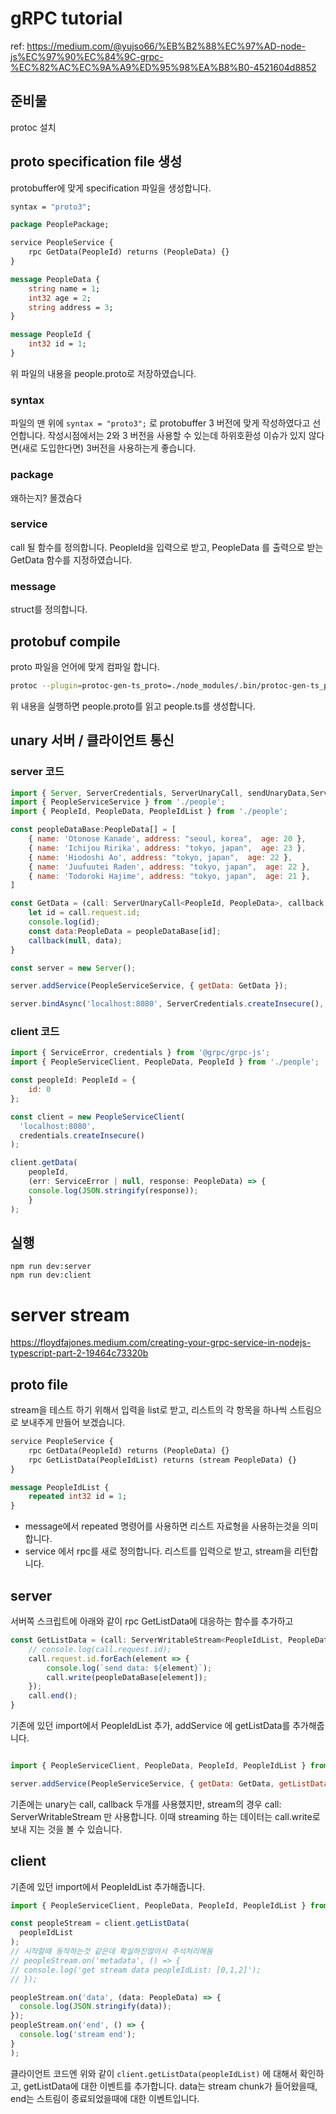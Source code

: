 # gRPC tutorial
ref: https://medium.com/@yujso66/%EB%B2%88%EC%97%AD-node-js%EC%97%90%EC%84%9C-grpc-%EC%82%AC%EC%9A%A9%ED%95%98%EA%B8%B0-4521604d8852

## 준비물
protoc 설치
## proto specification file 생성
protobuffer에 맞게 specification 파일을 생성합니다.
```proto
syntax = "proto3";

package PeoplePackage;

service PeopleService {
    rpc GetData(PeopleId) returns (PeopleData) {}
}

message PeopleData {
    string name = 1;
    int32 age = 2;
    string address = 3;
}

message PeopleId {
    int32 id = 1;
}
``` 
위 파일의 내용을 people.proto로 저장하였습니다.
### syntax
파일의 맨 위에 `syntax = "proto3";` 로 protobuffer 3 버전에 맞게 작성하였다고 선언합니다. 작성시점에서는 2와 3 버전을 사용할 수 있는데 하위호환성 이슈가 있지 않다면(새로 도입한다면) 3버전을 사용하는게 좋습니다.
### package
왜하는지? 몰겠슴다
### service
call 될 함수를 정의합니다.
PeopleId을 입력으로 받고, PeopleData 를 출력으로 받는 GetData 함수를 지정하였습니다.
### message
struct를 정의합니다.

## protobuf compile
proto 파일을 언어에 맞게 컴파일 합니다.
```bash
protoc --plugin=protoc-gen-ts_proto=./node_modules/.bin/protoc-gen-ts_proto --ts_proto_out=. ./people.proto --ts_proto_opt=outputServices=grpc-js,env=node,esModuleInterop=true
```
위 내용을 실행하면 people.proto를 읽고 people.ts를 생성합니다.
## unary 서버 / 클라이언트 통신
### server 코드
```js
import { Server, ServerCredentials, ServerUnaryCall, sendUnaryData,ServerWritableStream  } from '@grpc/grpc-js';
import { PeopleServiceService } from './people';
import { PeopleId, PeopleData, PeopleIdList } from './people';

const peopleDataBase:PeopleData[] = [
    { name: 'Otonose Kanade', address: "seoul, korea",  age: 20 },
    { name: 'Ichijou Ririka', address: "tokyo, japan",  age: 23 },
    { name: 'Hiodoshi Ao', address: "tokyo, japan",  age: 22 },
    { name: 'Juufuutei Raden', address: "tokyo, japan",  age: 22 },
    { name: 'Todoroki Hajime', address: "tokyo, japan",  age: 21 },
]

const GetData = (call: ServerUnaryCall<PeopleId, PeopleData>, callback: sendUnaryData<PeopleData>) => {
    let id = call.request.id;
    console.log(id);
    const data:PeopleData = peopleDataBase[id];
    callback(null, data);
}

const server = new Server();

server.addService(PeopleServiceService, { getData: GetData }); 

server.bindAsync('localhost:8080', ServerCredentials.createInsecure(), () => {console.log("server start");});
```

### client 코드
```js
import { ServiceError, credentials } from '@grpc/grpc-js';
import { PeopleServiceClient, PeopleData, PeopleId } from './people';

const peopleId: PeopleId = {
    id: 0
};

const client = new PeopleServiceClient(
  'localhost:8080',
  credentials.createInsecure()
);

client.getData(
    peopleId,
    (err: ServiceError | null, response: PeopleData) => {
    console.log(JSON.stringify(response));
    }
);

```
## 실행
```
npm run dev:server
npm run dev:client
```



# server stream
https://floydfajones.medium.com/creating-your-grpc-service-in-nodejs-typescript-part-2-19464c73320b

## proto file
stream을 테스트 하기 위해서 입력을 list로 받고, 리스트의 각 항목을 하나씩 스트림으로 보내주게 만들어 보겠습니다.
```proto
service PeopleService {
    rpc GetData(PeopleId) returns (PeopleData) {}
    rpc GetListData(PeopleIdList) returns (stream PeopleData) {}
}

message PeopleIdList {
    repeated int32 id = 1;
}
```
* message에서 repeated 명령어를 사용하면 리스트 자료형을 사용하는것을 의미합니다.
* service 에서 rpc를 새로 정의합니다. 리스트를 입력으로 받고, stream을 리턴합니다.
## server
서버쪽 스크립트에 아래와 같이 rpc GetListData에 대응하는 함수를 추가하고
```js
const GetListData = (call: ServerWritableStream<PeopleIdList, PeopleData>) => {
    // console.log(call.request.id);
    call.request.id.forEach(element => {
        console.log(`send data: ${element}`);
        call.write(peopleDataBase[element]);
    });
    call.end();
}
```
기존에 있던 import에서 PeopleIdList 추가, addService 에 getListData를 추가해줍니다.
```js

import { PeopleServiceClient, PeopleData, PeopleId, PeopleIdList } from './people';

server.addService(PeopleServiceService, { getData: GetData, getListData: GetListData}); 
```
기존에는 unary는 call, callback 두개를 사용했지만, stream의 경우 call: ServerWritableStream 만 사용합니다. 이때 streaming 하는 데이터는 call.write로 보내 지는 것을 볼 수 있습니다.

## client
기존에 있던 import에서 PeopleIdList 추가해줍니다.
```js
import { PeopleServiceClient, PeopleData, PeopleId, PeopleIdList } from './people';
```
```js
const peopleStream = client.getListData(
  peopleIdList
);
// 시작할때 동작하는것 같은데 확실하진않아서 주석처리해둠
// peopleStream.on('metadata', () => {
// console.log('get stream data peopleIdList: [0,1,2]');
// });

peopleStream.on('data', (data: PeopleData) => {
  console.log(JSON.stringify(data));
});
peopleStream.on('end', () => {
  console.log('stream end');
}
);
```
클라이언트 코드엔 위와 같이 `client.getListData(peopleIdList)` 에 대해서 확인하고, getListData에 대한 이벤트를 추가합니다.  data는 stream chunk가 들어왔을때, end는 스트림이 종료되었을때에 대한 이벤트입니다.

